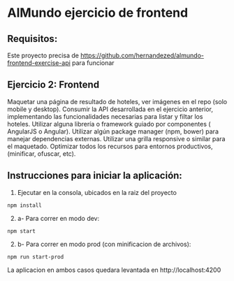 # AlMundo ejercicio de frontend

## Requisitos:

Este proyecto precisa de https://github.com/hernandezed/almundo-frontend-exercise-api para funcionar

## Ejercicio 2: Frontend
Maquetar una página de resultado de hoteles, ver imágenes en el repo (solo mobile y desktop).
Consumir la API desarrollada en el ejercicio anterior, implementando las funcionalidades
necesarias para listar y filtar los hoteles.
Utilizar alguna librería o framework guiado por componentes ( AngularJS o Angular).
Utilizar algún package manager (npm, bower) para manejar dependencias externas.
Utilizar una grilla responsive o similar para el maquetado.
Optimizar todos los recursos para entornos productivos, (minificar, ofuscar, etc).

## Instrucciones para iniciar la aplicación:
1. Ejecutar en la consola, ubicados en la raiz del proyecto
```
npm install
```
2. a- Para correr en modo dev:
```
npm start
```
2. b- Para correr en modo prod (con minificacion de archivos):
```
npm run start-prod
```

La aplicacion en ambos casos quedara levantada en http://localhost:4200
